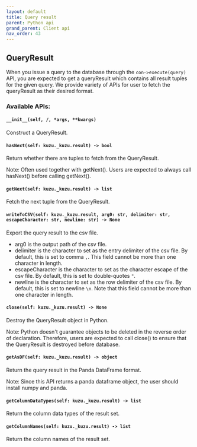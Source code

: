 ```yaml
---
layout: default
title: Query result
parent: Python api
grand_parent: Client api
nav_order: 43
---
```


## QueryResult
When you issue a query to the database through the `con->execute(query)` API, you are expected to get a queryResult which contains all result tuples for the given query.
We provide variety of APIs for user to fetch the queryResult as their desired format.

### Available APIs:

#### `__init__(self, /, *args, **kwargs)`
  Construct a QueryResult.
#### `hasNext(self: kuzu._kuzu.result) -> bool`
  Return whether there are tuples to fetch from the QueryResult.
 
  Note: Often used together with getNext(). Users are expected to always call hasNext() before calling getNext().
#### `getNext(self: kuzu._kuzu.result) -> list`
  Fetch the next tuple from the QueryResult.
#### `writeToCSV(self: kuzu._kuzu.result, arg0: str, delimiter: str, escapeCharacter: str, newline: str) -> None`
  Export the query result to the csv file.
 - arg0 is the output path of the csv file.
 - delimiter is the character to set as the entry delimiter of the csv file. By default, this is set to comma `,`. This field cannot be more than one character in length.
 - escapeCharacter is the character to set as the character escape of the csv file. By default, this is set to double-quotes `"`.
 - newline is the character to set as the row delimiter of the csv file. By default, this is set to newline `\n`. Note that this field cannot be more than one character in length.
#### `close(self: kuzu._kuzu.result) -> None`
  Destroy the QueryResult object in Python.
 
  Note: Python doesn't guarantee objects to be deleted in the reverse order of declaration. Therefore, users are expected to call close() to ensure that the QueryResult is destroyed before database.
  
#### `getAsDF(self: kuzu._kuzu.result) -> object`
  Return the query result in the Panda DataFrame format.
  
  Note: Since this API returns a panda dataframe object, the user should install numpy and panda.
#### `getColumnDataTypes(self: kuzu._kuzu.result) -> list`
  Return the column data types of the result set.
#### `getColumnNames(self: kuzu._kuzu.result) -> list`
  Return the column names of the result set.
